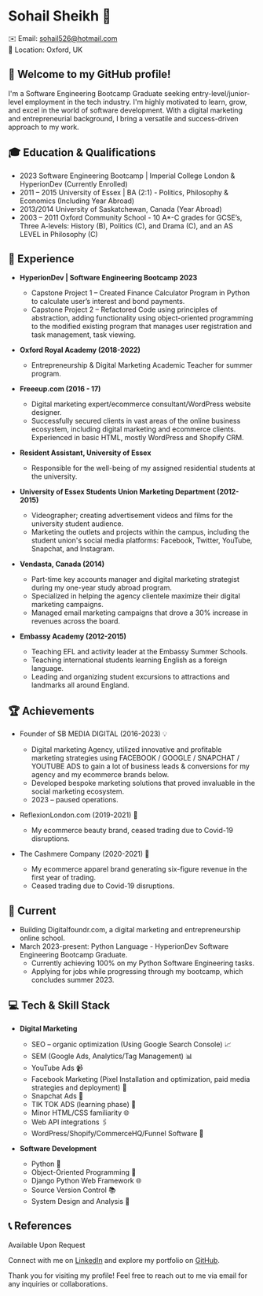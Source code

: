 # Sohail Sheikh 🚀

✉️ Email: sohail526@hotmail.com  
📍 Location: Oxford, UK



## 👋 Welcome to my GitHub profile! 

I'm a Software Engineering Bootcamp Graduate seeking entry-level/junior-level employment in the tech industry. I'm highly motivated to learn, grow, and excel in the world of software development. With a digital marketing and entrepreneurial background, I bring a versatile and success-driven approach to my work.

## 🎓 Education & Qualifications
- 2023 Software Engineering Bootcamp | Imperial College London & HyperionDev (Currently Enrolled)
- 2011 – 2015 University of Essex | BA (2:1) - Politics, Philosophy & Economics (Including Year Abroad)
- 2013/2014 University of Saskatchewan, Canada (Year Abroad)
- 2003 – 2011 Oxford Community School - 10 A*-C grades for GCSE’s, Three A-levels: History (B), Politics (C), and Drama (C), and an AS LEVEL in Philosophy (C)

## 💼 Experience
- **HyperionDev | Software Engineering Bootcamp 2023**
  - Capstone Project 1 – Created Finance Calculator Program in Python to calculate user’s interest and bond payments.
  - Capstone Project 2 – Refactored Code using principles of abstraction, adding functionality using object-oriented programming to the modified existing program that manages user registration and task management, task viewing.

- **Oxford Royal Academy (2018-2022)**
  - Entrepreneurship & Digital Marketing Academic Teacher for summer program.

- **Freeeup.com (2016 - 17)**
  - Digital marketing expert/ecommerce consultant/WordPress website designer.
  - Successfully secured clients in vast areas of the online business ecosystem, including digital marketing and ecommerce clients. Experienced in basic HTML, mostly WordPress and Shopify CRM.

- **Resident Assistant, University of Essex**
  - Responsible for the well-being of my assigned residential students at the university.

- **University of Essex Students Union Marketing Department (2012-2015)**
  - Videographer; creating advertisement videos and films for the university student audience.
  - Marketing the outlets and projects within the campus, including the student union's social media platforms: Facebook, Twitter, YouTube, Snapchat, and Instagram.

- **Vendasta, Canada (2014)**
  - Part-time key accounts manager and digital marketing strategist during my one-year study abroad program.
  - Specialized in helping the agency clientele maximize their digital marketing campaigns.
  - Managed email marketing campaigns that drove a 30% increase in revenues across the board.

- **Embassy Academy (2012-2015)**
  - Teaching EFL and activity leader at the Embassy Summer Schools.
  - Teaching international students learning English as a foreign language.
  - Leading and organizing student excursions to attractions and landmarks all around England.

## 🏆 Achievements
- Founder of SB MEDIA DIGITAL (2016-2023) 💡
  - Digital marketing Agency, utilized innovative and profitable marketing strategies using FACEBOOK / GOOGLE / SNAPCHAT / YOUTUBE ADS to gain a lot of business leads & conversions for my agency and my ecommerce brands below.
  - Developed bespoke marketing solutions that proved invaluable in the social marketing ecosystem.
  - 2023 – paused operations.

- ReflexionLondon.com (2019-2021) 💄
  - My ecommerce beauty brand, ceased trading due to Covid-19 disruptions.

- The Cashmere Company (2020-2021) 👘
  - My ecommerce apparel brand generating six-figure revenue in the first year of trading.
  - Ceased trading due to Covid-19 disruptions.

## 🌱 Current
- Building Digitalfoundr.com, a digital marketing and entrepreneurship online school.
- March 2023-present: Python Language - HyperionDev Software Engineering Bootcamp Graduate.
  - Currently achieving 100% on my Python Software Engineering tasks.
  - Applying for jobs while progressing through my bootcamp, which concludes summer 2023.

## 💻 Tech & Skill Stack
- **Digital Marketing**
  - SEO – organic optimization (Using Google Search Console) 📈
  - SEM (Google Ads, Analytics/Tag Management) 📊
  - YouTube Ads 📹
  - Facebook Marketing (Pixel Installation and optimization, paid media strategies and deployment) 📣
  - Snapchat Ads 📸
  - TIK TOK ADS (learning phase) 🎵
  - Minor HTML/CSS familiarity 🌐
  - Web API integrations 🖇️
  - WordPress/Shopify/CommerceHQ/Funnel Software 🛒

- **Software Development**
  - Python 🐍
  - Object-Oriented Programming 🎯
  - Django Python Web Framework 🌐
  - Source Version Control 📚
  - System Design and Analysis 📐

## 📞 References
Available Upon Request

Connect with me on [LinkedIn](https://www.linkedin.com/in/sohail-sheikh-232792107) and explore my portfolio on [GitHub](https://github.com/SoSheikh).

Thank you for visiting my profile! Feel free to reach out to me via email for any inquiries or collaborations.



